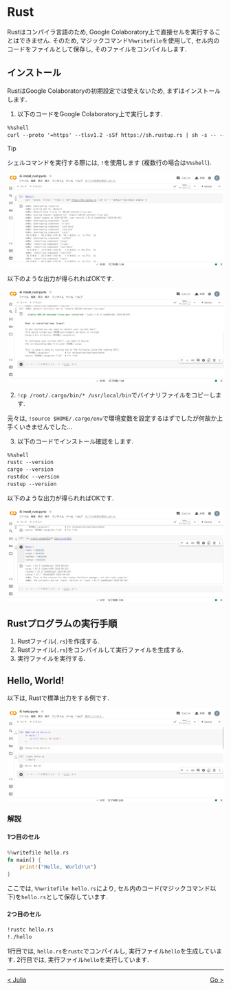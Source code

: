 # Rust

Rustはコンパイラ言語のため, Google Colaboratory上で直接セルを実行することはできません. そのため, マジックコマンド`%%writefile`を使用して, セル内のコードをファイルとして保存し, そのファイルをコンパイルします.

## インストール

RustはGoogle Colaboratoryの初期設定では使えないため, まずはインストールします.

1. 以下のコードをGoogle Colaboratory上で実行します.

```txt
%%shell
curl --proto '=https' --tlsv1.2 -sSf https://sh.rustup.rs | sh -s -- --default-toolchain stable -y
```

> [!TIP]
> シェルコマンドを実行する際には, `!`を使用します (複数行の場合は`%%shell`).

![rs01](./_images/rs01.png)

以下のような出力が得られればOKです.

![rs02](./_images/rs02.png)

2. `!cp /root/.cargo/bin/* /usr/local/bin`でバイナリファイルをコピーします.

元々は, `!source $HOME/.cargo/env`で環境変数を設定するはずでしたが何故か上手くいきませんでした...

3. 以下のコードでインストール確認をします.

```txt
%%shell
rustc --version
cargo --version
rustdoc --version
rustup --version
```

以下のような出力が得られればOKです.

![rs03](./_images/rs03.png)

## Rustプログラムの実行手順

1. Rustファイル(`.rs`)を作成する.
2. Rustファイル(`.rs`)をコンパイルして実行ファイルを生成する.
3. 実行ファイルを実行する.

## Hello, World!

以下は, Rustで標準出力をする例です.

![rs04](./_images/rs04.png)

### 解説

#### 1つ目のセル

```rs
%%writefile hello.rs
fn main() {
    print!("Hello, World!\n")
}
```

ここでは, `%%writefile hello.rs`により, セル内のコード(マジックコマンド以下)を`hello.rs`として保存しています.

#### 2つ目のセル

```txt
!rustc hello.rs
!./hello
```

1行目では, `hello.rs`を`rustc`でコンパイルし, 実行ファイル`hello`を生成しています. 2行目では, 実行ファイル`hello`を実行しています.

---
<div style="display: flex; justify-content: space-between;">
  <a href="./julia.md">< Julia</a>
  &nbsp;&nbsp;
  <a href="./go.md">Go ></a>
</div>
